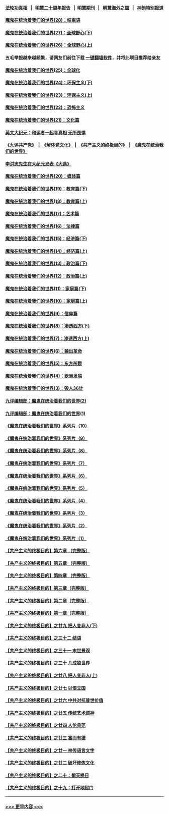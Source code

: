 #### [法轮功真相](https://github.com/gfw-breaker/truth/blob/master/README.md?t=0) &nbsp;&nbsp;|&nbsp;&nbsp; [明慧二十周年报告](https://github.com/gfw-breaker/mh-reports/blob/master/README.md?t=0) &nbsp;&nbsp;|&nbsp;&nbsp;[明慧期刊](https://github.com/gfw-breaker/mh-qikan) &nbsp;&nbsp;|&nbsp;&nbsp; [明慧海外之窗](https://github.com/gfw-breaker/mh-news/blob/master/README.md?t=0) &nbsp;&nbsp;|&nbsp;&nbsp; [神韵特别报道](https://github.com/gfw-breaker/mh-news/blob/master/shenyun.md?t=0)
#### [魔鬼在统治着我们的世界(28)：结束语](../pages/nsc422/n10936246.md?t=06280102) 
#### [魔鬼在统治着我们的世界(27)：全球野心(下)](../pages/nsc422/n10928319.md?t=06280102) 
#### [魔鬼在统治着我们的世界(26)：全球野心(上)](../pages/nsc422/n10900318.md?t=06280102) 
#### 五毛举报越来越频繁，请网友们前往下载 [一键翻墙软件](https://github.com/gfw-breaker/ssr-accounts)，并将此项目推荐给亲友
#### [魔鬼在统治着我们的世界(25)：全球化](../pages/nsc422/n10788205.md?t=06280102) 
#### [魔鬼在统治着我们的世界(24)：环保主义(下)](../pages/nsc422/n10695307.md?t=06280102) 
#### [魔鬼在统治着我们的世界(23)：环保主义(上)](../pages/nsc422/n10688613.md?t=06280102) 
#### [魔鬼在统治着我们的世界(22)：恐怖主义](../pages/nsc422/n10614727.md?t=06280102) 
#### [魔鬼在统治着我们的世界(21)：文化篇](../pages/nsc422/n10597706.md?t=06280102) 
#### [英文大纪元：和读者一起寻真相 无所畏惧](../pages/nsc422/n12542027.md?t=06280102) 
#### [《九评共产党》](https://github.com/begood0513/9ping.md/blob/master/README.md) &nbsp;|&nbsp; [《解体党文化》](../../../../jtdwh.md/blob/master/README.md)  &nbsp;|&nbsp; [《共产主义的终极目的》](../../../../gczydzjmd.md/blob/master/README.md) &nbsp;|&nbsp; [《魔鬼在统治我们的世界》](../../../../mgztzwmdsj.md/blob/master/README.md) 
#### [李洪志先生在大纪元发表《大选》](../pages/nsc422/n12534746.md?t=06280102) 
#### [魔鬼在统治着我们的世界(20)：媒体篇](../pages/nsc422/n10586579.md?t=06280102) 
#### [魔鬼在统治着我们的世界(19)：教育篇(下)](../pages/nsc422/n10564808.md?t=06280102) 
#### [魔鬼在统治着我们的世界(18)：教育篇(上)](../pages/nsc422/n10526970.md?t=06280102) 
#### [魔鬼在统治着我们的世界(17)：艺术篇](../pages/nsc422/n10499093.md?t=06280102) 
#### [魔鬼在统治着我们的世界(16)：法律篇](../pages/nsc422/n10485969.md?t=06280102) 
#### [魔鬼在统治着我们的世界(15)：经济篇(下)](../pages/nsc422/n10469975.md?t=06280102) 
#### [魔鬼在统治着我们的世界(14)：经济篇(上)](../pages/nsc422/n10457370.md?t=06280102) 
#### [魔鬼在统治着我们的世界(13)：政治篇(下)](../pages/nsc422/n10448270.md?t=06280102) 
#### [魔鬼在统治着我们的世界(12)：政治篇(上)](../pages/nsc422/n10444576.md?t=06280102) 
#### [魔鬼在统治着我们的世界(11)：家庭篇(下)](../pages/nsc422/n10440961.md?t=06280102) 
#### [魔鬼在统治着我们的世界(10)：家庭篇(上)](../pages/nsc422/n10435448.md?t=06280102) 
#### [魔鬼在统治着我们的世界(9)：信仰篇](../pages/nsc422/n10432159.md?t=06280102) 
#### [魔鬼在统治着我们的世界(8)：渗透西方(下)](../pages/nsc422/n10429603.md?t=06280102) 
#### [魔鬼在统治着我们的世界(7)：渗透西方(上)](../pages/nsc422/n10426013.md?t=06280102) 
#### [魔鬼在统治着我们的世界(6)：输出革命](../pages/nsc422/n10421536.md?t=06280102) 
#### [魔鬼在统治着我们的世界(5)：东方杀戮](../pages/nsc422/n10417707.md?t=06280102) 
#### [魔鬼在统治着我们的世界(4)：欧洲发端](../pages/nsc422/n10414890.md?t=06280102) 
#### [魔鬼在统治着我们的世界(3)：毁人36计](../pages/nsc422/n10411583.md?t=06280102) 
#### [九评编辑部：魔鬼在统治着我们的世界(2)](../pages/nsc422/n10410036.md?t=06280102) 
#### [九评编辑部：魔鬼在统治着我们的世界(1)](../pages/nsc422/n10406825.md?t=06280102) 
#### [《魔鬼在统治着我们的世界》系列片（10）](../pages/nsc422/n12292670.md?t=06280102) 
#### [《魔鬼在统治着我们的世界》系列片（9）](../pages/nsc422/n12290859.md?t=06280102) 
#### [《魔鬼在统治着我们的世界》系列片（8）](../pages/nsc422/n12287445.md?t=06280102) 
#### [《魔鬼在统治着我们的世界》系列片（7）](../pages/nsc422/n12283425.md?t=06280102) 
#### [《魔鬼在统治着我们的世界》系列片（6）](../pages/nsc422/n12282314.md?t=06280102) 
#### [《魔鬼在统治着我们的世界》系列片（5）](../pages/nsc422/n12281419.md?t=06280102) 
#### [《魔鬼在统治着我们的世界》系列片（4）](../pages/nsc422/n12274024.md?t=06280102) 
#### [《魔鬼在统治着我们的世界》系列片（3）](../pages/nsc422/n12271322.md?t=06280102) 
#### [《魔鬼在统治着我们的世界》系列片（2）](../pages/nsc422/n12269049.md?t=06280102) 
#### [《魔鬼在统治着我们的世界》系列片（1）](../pages/nsc422/n12267575.md?t=06280102) 
#### [【共产主义的终极目的】第六章 （完整版）](../pages/nsc422/n11428913.md?t=06280102) 
#### [【共产主义的终极目的】第五章 （完整版）](../pages/nsc422/n11428912.md?t=06280102) 
#### [【共产主义的终极目的】第四章 （完整版）](../pages/nsc422/n11428907.md?t=06280102) 
#### [【共产主义的终极目的】第三章（完整版）](../pages/nsc422/n11428848.md?t=06280102) 
#### [【共产主义的终极目的】第二章（完整版）](../pages/nsc422/n11428831.md?t=06280102) 
#### [【共产主义的终极目的】第一章（完整版）](../pages/nsc422/n11417651.md?t=06280102) 
#### [【共产主义的终极目的】之廿九 把人变非人(下)](../pages/nsc422/n11344140.md?t=06280102) 
#### [【共产主义的终极目的】之三十二 结语](../pages/nsc422/n11360535.md?t=06280102) 
#### [【共产主义的终极目的】之三十一 末世景观](../pages/nsc422/n11351129.md?t=06280102) 
#### [【共产主义的终极目的】之三十 几成狼世界](../pages/nsc422/n11348280.md?t=06280102) 
#### [【共产主义的终极目的】之廿八 把人变非人(上)](../pages/nsc422/n11340492.md?t=06280102) 
#### [【共产主义的终极目的】之廿七 以恨立国](../pages/nsc422/n11336944.md?t=06280102) 
#### [【共产主义的终极目的】之廿六 中共对抗普世价值](../pages/nsc422/n11324785.md?t=06280102) 
#### [【共产主义的终极目的】之廿五 传统艺术颂神](../pages/nsc422/n11296396.md?t=06280102) 
#### [【共产主义的终极目的】之廿四 人伦典范](../pages/nsc422/n11296397.md?t=06280102) 
#### [【共产主义的终极目的】之廿三 富而有德](../pages/nsc422/n11283598.md?t=06280102) 
#### [【共产主义的终极目的】之廿一 神传语言文字](../pages/nsc422/n11263265.md?t=06280102) 
#### [【共产主义的终极目的】之廿二 破坏修炼文化](../pages/nsc422/n11245728.md?t=06280102) 
#### [【共产主义的终极目的】之二十：偷天换日](../pages/nsc422/n11238846.md?t=06280102) 
#### [【共产主义的终极目的】之十九：打开地狱门](../pages/nsc422/n11206376.md?t=06280102) 

----
#### [ >>> 更早内容 <<< ](../indexes/nsc422-earlier.md)

